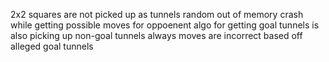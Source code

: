 2x2 squares are not picked up as tunnels
random out of memory crash while getting possible moves for oppoenent
algo for getting goal tunnels is also picking up non-goal tunnels
always moves are incorrect based off alleged goal tunnels